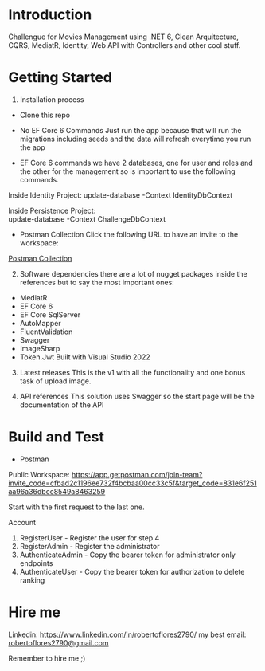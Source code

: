 # Introduction 
Challengue for Movies Management using .NET 6,  Clean Arquitecture, CQRS, MediatR, Identity, Web API with Controllers and other cool stuff. 

# Getting Started

1.	Installation process
- Clone this repo 

- No EF Core 6 Commands
Just run the app because that will run the migrations including seeds and the data will refresh everytime you run the app 

- EF Core 6 commands
we have 2 databases, one for user and roles and the other for the management so is important to use the following commands.

Inside Identity Project: 
  update-database -Context IdentityDbContext

Inside Persistence Project:  
  update-database -Context ChallengeDbContext


- Postman Collection
Click the following URL to have an invite to the workspace:

[Postman Collection](https://app.getpostman.com/join-team?invite_code=f1a9b940eb1a097d9cde362fd9c48e81&target_code=d8bb00a593cd691c120de04346404a0e)



2.	Software dependencies
there are a lot of nugget packages inside the references but to say the most important ones:
- MediatR
- EF Core 6
- EF Core SqlServer
- AutoMapper
- FluentValidation
- Swagger
- ImageSharp
- Token.Jwt
Built with Visual Studio 2022 

3.	Latest releases
This is the v1 with all the functionality and one bonus task of upload image.

4.	API references
This solution uses Swagger so the start page will be the documentation of the API 


# Build and Test

- Postman


Public Workspace:
https://app.getpostman.com/join-team?invite_code=cfbad2c1196ee732f4bcbaa00cc33c5f&target_code=831e6f251aa96a36dbcc8549a8463259

Start with the first request to the last one.

Account
1. RegisterUser - Register the user for step 4 
2. RegisterAdmin - Register the administrator 
3. AuthenticateAdmin - Copy the bearer token for administrator only endpoints
4. AuthenticateUser  - Copy the bearer token for authorization to delete ranking

# Hire me
Linkedin: https://www.linkedin.com/in/robertoflores2790/
my best email: robertoflores2790@gmail.com

 Remember to hire me ;)
